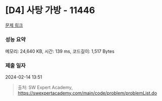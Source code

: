 # [D4] 사탕 가방 - 11446 

[문제 링크](https://swexpertacademy.com/main/code/problem/problemDetail.do?contestProbId=AXdHxTNqC2IDFAS5) 

### 성능 요약

메모리: 24,640 KB, 시간: 139 ms, 코드길이: 1,517 Bytes

### 제출 일자

2024-02-14 13:51



> 출처: SW Expert Academy, https://swexpertacademy.com/main/code/problem/problemList.do